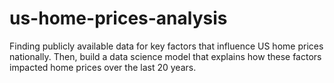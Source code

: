 # us-home-prices-analysis
Finding publicly available data for key factors that influence US home prices nationally. Then, build a data science model that explains how these factors impacted home prices over the last 20 years.
